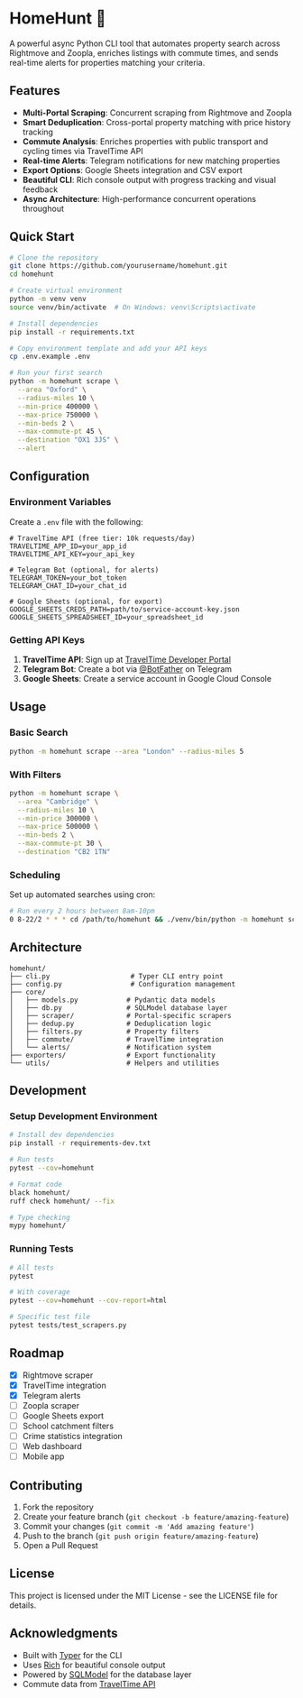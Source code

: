 # HomeHunt 🏡

A powerful async Python CLI tool that automates property search across Rightmove and Zoopla, enriches listings with commute times, and sends real-time alerts for properties matching your criteria.

## Features

- **Multi-Portal Scraping**: Concurrent scraping from Rightmove and Zoopla
- **Smart Deduplication**: Cross-portal property matching with price history tracking
- **Commute Analysis**: Enriches properties with public transport and cycling times via TravelTime API
- **Real-time Alerts**: Telegram notifications for new matching properties
- **Export Options**: Google Sheets integration and CSV export
- **Beautiful CLI**: Rich console output with progress tracking and visual feedback
- **Async Architecture**: High-performance concurrent operations throughout

## Quick Start

```bash
# Clone the repository
git clone https://github.com/yourusername/homehunt.git
cd homehunt

# Create virtual environment
python -m venv venv
source venv/bin/activate  # On Windows: venv\Scripts\activate

# Install dependencies
pip install -r requirements.txt

# Copy environment template and add your API keys
cp .env.example .env

# Run your first search
python -m homehunt scrape \
  --area "Oxford" \
  --radius-miles 10 \
  --min-price 400000 \
  --max-price 750000 \
  --min-beds 2 \
  --max-commute-pt 45 \
  --destination "OX1 3JS" \
  --alert
```

## Configuration

### Environment Variables

Create a `.env` file with the following:

```env
# TravelTime API (free tier: 10k requests/day)
TRAVELTIME_APP_ID=your_app_id
TRAVELTIME_API_KEY=your_api_key

# Telegram Bot (optional, for alerts)
TELEGRAM_TOKEN=your_bot_token
TELEGRAM_CHAT_ID=your_chat_id

# Google Sheets (optional, for export)
GOOGLE_SHEETS_CREDS_PATH=path/to/service-account-key.json
GOOGLE_SHEETS_SPREADSHEET_ID=your_spreadsheet_id
```

### Getting API Keys

1. **TravelTime API**: Sign up at [TravelTime Developer Portal](https://account.traveltime.com/signup)
2. **Telegram Bot**: Create a bot via [@BotFather](https://t.me/botfather) on Telegram
3. **Google Sheets**: Create a service account in Google Cloud Console

## Usage

### Basic Search

```bash
python -m homehunt scrape --area "London" --radius-miles 5
```

### With Filters

```bash
python -m homehunt scrape \
  --area "Cambridge" \
  --radius-miles 10 \
  --min-price 300000 \
  --max-price 500000 \
  --min-beds 2 \
  --max-commute-pt 30 \
  --destination "CB2 1TN"
```

### Scheduling

Set up automated searches using cron:

```bash
# Run every 2 hours between 8am-10pm
0 8-22/2 * * * cd /path/to/homehunt && ./venv/bin/python -m homehunt scrape [options]
```

## Architecture

```
homehunt/
├── cli.py                    # Typer CLI entry point
├── config.py                 # Configuration management
├── core/
│   ├── models.py            # Pydantic data models
│   ├── db.py                # SQLModel database layer
│   ├── scraper/             # Portal-specific scrapers
│   ├── dedup.py             # Deduplication logic
│   ├── filters.py           # Property filters
│   ├── commute/             # TravelTime integration
│   └── alerts/              # Notification system
├── exporters/               # Export functionality
└── utils/                   # Helpers and utilities
```

## Development

### Setup Development Environment

```bash
# Install dev dependencies
pip install -r requirements-dev.txt

# Run tests
pytest --cov=homehunt

# Format code
black homehunt/
ruff check homehunt/ --fix

# Type checking
mypy homehunt/
```

### Running Tests

```bash
# All tests
pytest

# With coverage
pytest --cov=homehunt --cov-report=html

# Specific test file
pytest tests/test_scrapers.py
```

## Roadmap

- [x] Rightmove scraper
- [x] TravelTime integration
- [x] Telegram alerts
- [ ] Zoopla scraper
- [ ] Google Sheets export
- [ ] School catchment filters
- [ ] Crime statistics integration
- [ ] Web dashboard
- [ ] Mobile app

## Contributing

1. Fork the repository
2. Create your feature branch (`git checkout -b feature/amazing-feature`)
3. Commit your changes (`git commit -m 'Add amazing feature'`)
4. Push to the branch (`git push origin feature/amazing-feature`)
5. Open a Pull Request

## License

This project is licensed under the MIT License - see the LICENSE file for details.

## Acknowledgments

- Built with [Typer](https://typer.tiangolo.com/) for the CLI
- Uses [Rich](https://rich.readthedocs.io/) for beautiful console output
- Powered by [SQLModel](https://sqlmodel.tiangolo.com/) for the database layer
- Commute data from [TravelTime API](https://www.traveltime.com/)